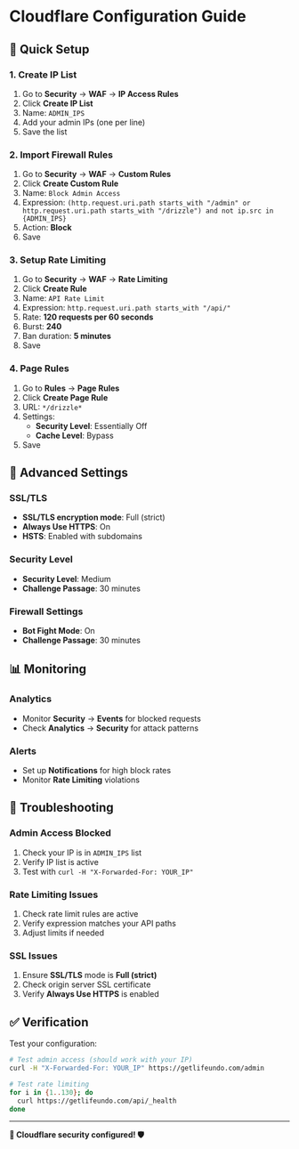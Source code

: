 # Cloudflare Configuration Guide

## 🚀 **Quick Setup**

### **1. Create IP List**
1. Go to **Security** → **WAF** → **IP Access Rules**
2. Click **Create IP List**
3. Name: `ADMIN_IPS`
4. Add your admin IPs (one per line)
5. Save the list

### **2. Import Firewall Rules**
1. Go to **Security** → **WAF** → **Custom Rules**
2. Click **Create Custom Rule**
3. Name: `Block Admin Access`
4. Expression: `(http.request.uri.path starts_with "/admin" or http.request.uri.path starts_with "/drizzle") and not ip.src in {ADMIN_IPS}`
5. Action: **Block**
6. Save

### **3. Setup Rate Limiting**
1. Go to **Security** → **WAF** → **Rate Limiting**
2. Click **Create Rule**
3. Name: `API Rate Limit`
4. Expression: `http.request.uri.path starts_with "/api/"`
5. Rate: **120 requests per 60 seconds**
6. Burst: **240**
7. Ban duration: **5 minutes**
8. Save

### **4. Page Rules**
1. Go to **Rules** → **Page Rules**
2. Click **Create Page Rule**
3. URL: `*/drizzle*`
4. Settings:
   - **Security Level**: Essentially Off
   - **Cache Level**: Bypass
5. Save

## 🔧 **Advanced Settings**

### **SSL/TLS**
- **SSL/TLS encryption mode**: Full (strict)
- **Always Use HTTPS**: On
- **HSTS**: Enabled with subdomains

### **Security Level**
- **Security Level**: Medium
- **Challenge Passage**: 30 minutes

### **Firewall Settings**
- **Bot Fight Mode**: On
- **Challenge Passage**: 30 minutes

## 📊 **Monitoring**

### **Analytics**
- Monitor **Security** → **Events** for blocked requests
- Check **Analytics** → **Security** for attack patterns

### **Alerts**
- Set up **Notifications** for high block rates
- Monitor **Rate Limiting** violations

## 🚨 **Troubleshooting**

### **Admin Access Blocked**
1. Check your IP is in `ADMIN_IPS` list
2. Verify IP list is active
3. Test with `curl -H "X-Forwarded-For: YOUR_IP"`

### **Rate Limiting Issues**
1. Check rate limit rules are active
2. Verify expression matches your API paths
3. Adjust limits if needed

### **SSL Issues**
1. Ensure **SSL/TLS** mode is **Full (strict)**
2. Check origin server SSL certificate
3. Verify **Always Use HTTPS** is enabled

## ✅ **Verification**

Test your configuration:

```bash
# Test admin access (should work with your IP)
curl -H "X-Forwarded-For: YOUR_IP" https://getlifeundo.com/admin

# Test rate limiting
for i in {1..130}; do
  curl https://getlifeundo.com/api/_health
done
```

---

**🎉 Cloudflare security configured! 🛡️**




